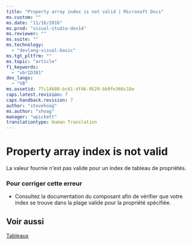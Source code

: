 ```yaml
---
title: "Property array index is not valid | Microsoft Docs"
ms.custom: ""
ms.date: "11/16/2016"
ms.prod: "visual-studio-dev14"
ms.reviewer: ""
ms.suite: ""
ms.technology: 
  - "devlang-visual-basic"
ms.tgt_pltfrm: ""
ms.topic: "article"
f1_keywords: 
  - "vbrID381"
dev_langs: 
  - "VB"
ms.assetid: 77c14680-bc61-4f46-9529-bb9fe366c18e
caps.latest.revision: 7
caps.handback.revision: 7
author: "stevehoag"
ms.author: "shoag"
manager: "wpickett"
translationtype: Human Translation
---
```

# Property array index is not valid
La valeur fournie n'est pas valide pour un index de tableau de propriétés.  
  
### Pour corriger cette erreur  
  
-   Consultez la documentation du composant afin de vérifier que votre index se trouve dans la plage valide pour la propriété spécifiée.  
  
## Voir aussi  
 [Tableaux](../../../visual-basic/programming-guide/language-features/arrays/index.md)